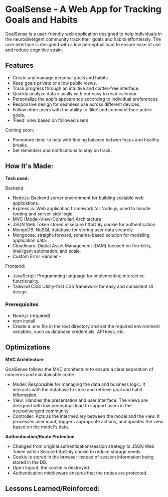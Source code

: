 # GoalSense - A Web App for Tracking Goals and Habits

GoalSense is a user-friendly web application designed to help individuals in the neurodivergent community track their goals and habits effortlessly. The user interface is designed with a low perceptual load to ensure ease of use and reduce cognitive strain.

## Features

- Create and manage personal goals and habits.
- Keep goals private or allow public views.
- Track progress through an intuitive and clutter-free interface.
- Quickly analyze data visually with our easy to read calendar.
- Personalize the app's appearance according to individual preferences.
- Responsive design for seamless use across different devices.
- Follow other users with the ability to 'like' and comment their public goals.
- 'Feed' view based on followed users.

Coming soon:

- Pomodoro timer to help with finding balance betwen focus and healthy breaks.
- Set reminders and notifications to stay on track.

## How It's Made:

**Tech used:**

Backend:

- Node.js: Backend server environment for building scalable web applications.
- Express.js: Web application framework for Node.js, used to handle routing and server-side logic.
- MVC (Model-View-Controller) Architecture
- JSON Web Token stored in secure httpOnly cookie for authentication
- MongoDB: NoSQL database for storing user data securely.
- Mongoose: straight-forward, schema-based solution for modeling application data.
- Cloudinary: Digital Asset Management (DAM) focused on flexibility, intelligent automation, and scale.
- Custom Error Handler -

Frontend:

- JavaScript: Programming language for implementing interactive functionality.
- Tailwind CSS: Utility-first CSS framework for easy and consistent UI design.

### Prerequisites

- Node.js (required)
- npm install
- Create a .env file in the root directory and set the required environment variables, such as database credentials, API keys, etc.

## Optimizations

**MVC Architecture**

GoalSense follows the MVC architecture to ensure a clear separation of concerns and maintainable code:

- Model: Responsible for managing the data and business logic. It interacts with the database to store and retrieve goal and habit information.
- View: Handles the presentation and user interface. The views are designed with low perceptual load to support users in the neurodivergent community.
- Controller: Acts as the intermediary between the model and the view. It processes user input, triggers appropriate actions, and updates the view based on the model's data.

**Authentication/Route Protection**

- Changed from original authentication/session strategy to JSON Web Token within Secure httpOnly cookie to reduce storage needs.
- Cookie is stored in the browser instead of session information being stored in the DB.
- Upon logout, the cookie is destroyed.
- Authentication middleware ensures that the routes are protected.

## Lessons Learned/Reinforced:
